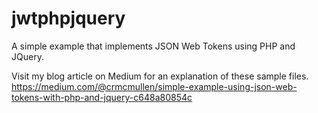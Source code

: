 # jwtphpjquery
A simple example that implements JSON Web Tokens using PHP and JQuery.

Visit my blog article on Medium for an explanation of these sample files.
https://medium.com/@crmcmullen/simple-example-using-json-web-tokens-with-php-and-jquery-c648a80854c

